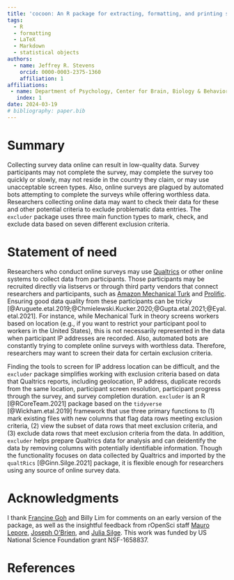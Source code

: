 ```yaml
---
title: 'cocoon: An R package for extracting, formatting, and printing statistical output'
tags:
  - R
  - formatting
  - LaTeX
  - Markdown
  - statistical objects
authors:
  - name: Jeffrey R. Stevens
    orcid: 0000-0003-2375-1360
    affiliation: 1
affiliations:
 - name: Department of Psychology, Center for Brain, Biology & Behavior, University of Nebraska-Lincoln
   index: 1
date: 2024-03-19
# bibliography: paper.bib
---
```


# Summary

Collecting survey data online can result in low-quality data. Survey participants may not complete the survey, may complete the survey too quickly or slowly, may not reside in the country they claim, or may use unacceptable screen types. Also, online surveys are plagued by automated bots attempting to complete the surveys while offering worthless data. Researchers collecting online data may want to check their data for these and other potential criteria to exclude problematic data entries. The `excluder` package uses three main function types to mark, check, and exclude data based on seven different exclusion criteria.

# Statement of need

Researchers who conduct online surveys may use [Qualtrics](https://qualtrics.com) or other online systems to collect data from participants. Those participants may be recruited directly via listservs or through third party vendors that connect researchers and participants, such as [Amazon Mechanical Turk](https://www.mturk.com/) and [Prolific](https://prolific.co/). Ensuring good data quality from these participants can be tricky [@Aruguete.etal.2019;@Chmielewski.Kucker.2020;@Gupta.etal.2021;@Eyal.etal.2021]. For instance, while Mechanical Turk in theory screens workers based on location (e.g., if you want to restrict your participant pool to workers in the United States), this is not necessarily represented in the data when participant IP addresses are recorded. Also, automated bots are constantly trying to complete online surveys with worthless data. Therefore, researchers may want to screen their data for certain exclusion criteria.

Finding the tools to screen for IP address location can be difficult, and the `excluder` package simplifies working with exclusion criteria based on data that Qualtrics reports, including geolocation, IP address, duplicate records from the same location, participant screen resolution, participant progress through the survey, and survey completion duration. `excluder` is an R [@RCoreTeam.2021] package based on the `tidyverse` [@Wickham.etal.2019] framework that use three primary functions to (1) mark existing files with new columns that flag data rows meeting exclusion criteria, (2) view the subset of data rows that meet exclusion criteria, and (3) exclude data rows that meet exclusion criteria from the data. In addition, `excluder` helps prepare Qualtrics data for analysis and can deidentify the data by removing columns with potentially identifiable information. Though the functionality focuses on data collected by Qualtrics and imported by the `qualtRics` [@Ginn.Silge.2021] package, it is flexible enough for researchers using any source of online survey data.

# Acknowledgments

I thank [Francine Goh](https://orcid.org/0000-0002-7364-4398) and Billy Lim for comments on an early version of the package, as well as the insightful feedback from rOpenSci staff [Mauro Lepore](https://orcid.org/0000-0002-1986-7988), [Joseph O'Brien](https://orcid.org/0000-0001-9851-5077), and [Julia Silge](https://orcid.org/0000-0002-3671-836X). This work was funded by US National Science Foundation grant NSF-1658837.

# References
